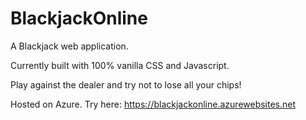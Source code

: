 # BlackjackOnline

A Blackjack web application. 

Currently built with 100% vanilla CSS and Javascript. 

Play against the dealer and try not to lose all your chips!  

Hosted on Azure. Try here: https://blackjackonline.azurewebsites.net
